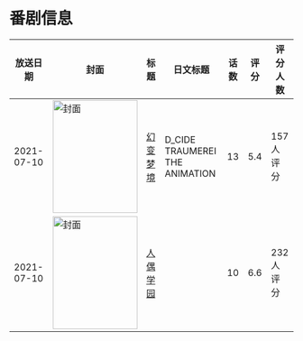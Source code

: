 # 番剧信息

|放送日期|封面|标题|日文标题|话数|评分|评分人数|
|---|---|---|---|---|---|---|
|2021-07-10|<img src="https://lain.bgm.tv/pic/cover/c/eb/d8/330882_9dHdV.jpg" alt="封面" style="width:150px;height:200px;object-fit:cover;">|[幻变梦境](https://bangumi.tv/subject/330882)|D_CIDE TRAUMEREI THE ANIMATION|13|5.4|157人评分|
|2021-07-10|<img src="https://lain.bgm.tv/pic/cover/c/03/13/340275_u3Typ.jpg" alt="封面" style="width:150px;height:200px;object-fit:cover;">|[人偶学园](https://bangumi.tv/subject/340275)||10|6.6|232人评分|

